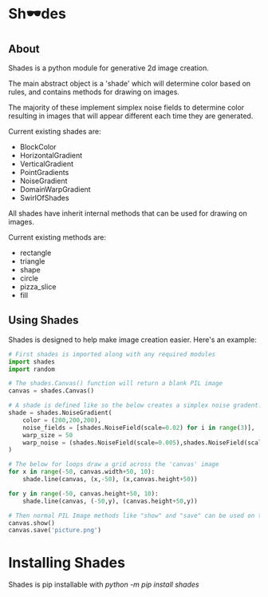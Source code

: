 # Sh🕶️des

## About

Shades is a python module for generative 2d image creation.

The main abstract object is a 'shade' which will determine color based on rules, and contains methods for drawing on images.

The majority of these implement simplex noise fields to determine color resulting in images that will appear different each time they are generated.

Current existing shades are:

* BlockColor
* HorizontalGradient
* VerticalGradient
* PointGradients
* NoiseGradient
* DomainWarpGradient
* SwirlOfShades

All shades have inherit internal methods that can be used for drawing on images.

Current existing methods are:

* rectangle
* triangle
* shape
* circle
* pizza_slice
* fill

## Using Shades

Shades is designed to help make image creation easier. Here's an example:

```python
# First shades is imported along with any required modules
import shades
import random

# The shades.Canvas() function will return a blank PIL image
canvas = shades.Canvas()

# A shade is defined like so the below creates a simplex noise gradent:
shade = shades.NoiseGradient(
    color = (200,200,200),
    noise_fields = [shades.NoiseField(scale=0.02) for i in range(3)],
    warp_size = 50
    warp_noise = (shades.NoiseField(scale=0.005),shades.NoiseField(scale=0.005))
)

# The below for loops draw a grid across the 'canvas' image
for x in range(-50, canvas.width+50, 10):
    shade.line(canvas, (x,-50), (x,canvas.height+50))

for y in range(-50, canvas.height+50, 10):
    shade.line(canvas, (-50,y), (canvas.height+50,y))

# Then normal PIL Image methods like "show" and "save" can be used on the image
canvas.show()
canvas.save('picture.png')
```

# Installing Shades

Shades is pip installable with *python -m pip install shades*
